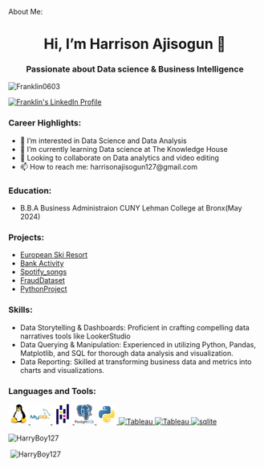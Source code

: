 About Me:

<h1 align="center">Hi, I’m Harrison Ajisogun 👋</h1>
<h3 align="center">Passionate about Data science & Business Intelligence</h3>

<p align="left"> 
  <img src="https://komarev.com/ghpvc/?username=Franklin0603&label=Profile%20views&color=0e75b6&style=flat" alt="Franklin0603" />
</p>

<p align="left">
  <a href="https://www.linkedin.com/in/harrison-ajisogun/" target="_blank">
    <img src="https://img.shields.io/badge/LinkedIn-0077B5?style=for-the-badge&logo=linkedin&logoColor=white" alt="Franklin's LinkedIn Profile" />
  </a>
</p>

<h3 align="left">Career Highlights:</h3>
<ul>
  <li>👀 I’m interested in Data Science and Data Analysis</li>
  <li>🌱 I’m currently learning Data science at The Knowledge House</li>
  <li>💞️ Looking to collaborate on Data analytics and video editing</li>
  <li>📫 How to reach me: harrisonajisogun127@gmail.com</li>
</ul>

<h3 align="left">Education:</h3>
<ul>
  <li> B.B.A Business Administraion  CUNY Lehman College at Bronx(May 2024)
</ul>
  
<h3 align="left">Projects:</h3>
<ul>
  <li><a href="https://github.com/HarryBoy127/European-Ski-Resort">European Ski Resort</a></li>
  <li><a href="https://github.com/HarryBoy127/bank-activity-lab">Bank Activity</a></li>
  <li><a href="https://github.com/HarryBoy127/Spotify_songs_Dataset">Spotify_songs</a></li>
  <li><a href="https://github.com/HarryBoy127/FraudDataset">FraudDataset</a></li>
  <li><a href="https://https://github.com/HarryBoy127/PythonProject">PythonProject</a></li>
  
</ul>

<h3 align="left">Skills:</h3>
<ul>
  <li>Data Storytelling & Dashboards: Proficient in crafting compelling data narratives tools like LookerStudio</li>
  <li>Data Querying & Manipulation: Experienced in utilizing Python, Pandas, Matplotlib, and SQL for thorough data analysis and visualization.</li>
  <li>Data Reporting: Skilled at transforming business data and metrics into charts and visualizations.</li>
</ul>

<h3 align="left">Languages and Tools:</h3>
<p align="left"> <a href="https://www.linux.org/" target="_blank" rel="noreferrer"> <img src="https://raw.githubusercontent.com/devicons/devicon/master/icons/linux/linux-original.svg" alt="linux" width="40" height="40"/> </a> <a href="https://www.mysql.com/" target="_blank" rel="noreferrer"> <img src="https://raw.githubusercontent.com/devicons/devicon/master/icons/mysql/mysql-original-wordmark.svg" alt="mysql" width="40" height="40"/> </a> <a href="https://pandas.pydata.org/" target="_blank" rel="noreferrer"> <img src="https://raw.githubusercontent.com/devicons/devicon/2ae2a900d2f041da66e950e4d48052658d850630/icons/pandas/pandas-original.svg" alt="pandas" width="40" height="40"/> </a> <a href="https://www.postgresql.org" target="_blank" rel="noreferrer"> <img src="https://raw.githubusercontent.com/devicons/devicon/master/icons/postgresql/postgresql-original-wordmark.svg" alt="postgresql" width="40" height="40"/> </a> <a href="https://www.python.org" target="_blank" rel="noreferrer"> <img src="https://raw.githubusercontent.com/devicons/devicon/master/icons/python/python-original.svg" alt="python" width="40" height="40"/> </a> 
     <a href= "https://www.tableau.com/" target="_blank" rel="noreferrer"> <img src="https://raw.githubusercontent.com/devicons/devicon//icons/Tableau/Tableau-original.svg" alt="Tableau" width="40" height="40"/> </a> <a href="https://www.tableau.com/" target="_blank" rel="noreferrer"> <img src="https://https://worldvectorlogo.com/logo/tableau/logos/tableau-software.svg" alt="Tableau" width="40" height="40"/> </a> 
     <a href="https://www.sqlite.org/" target="_blank" rel="noreferrer"> <img src="https://www.vectorlogo.zone/logos/sqlite/sqlite-icon.svg" alt="sqlite" width="40" height="40"/> </a>

</p>

<p><img align="center" src="https://github-readme-stats.vercel.app/api/top-langs?username=HarryBoy127&show_icons=true&locale=en&layout=compact" alt="HarryBoy127" /></p>

<p>&nbsp;<img align="center" src="https://github-readme-stats.vercel.app/api?username=HarryBoy127&show_icons=true&locale=en" alt="HarryBoy127" /></p>

<picture>
  <source media="(prefers-color-scheme: dark)" srcset="https://raw.githubusercontent.com/HarryBoy127/output/github-contribution-grid-snake-dark.svg">
  <source media="(prefers-color-scheme: light)" srcset="https://raw.githubusercontent.com/HarryBoy127/output/github-contribution-grid-snake.svg">
</picture>

<!---
HarryBoy127/HarryBoy127 is a ✨ special ✨ repository because its `README.md` (this file) appears on your GitHub profile.
You can click the Preview link to take a look at your changes.
--->
